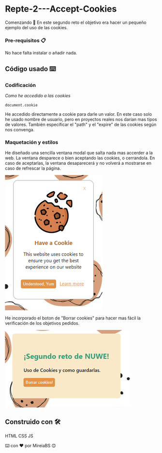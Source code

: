 # Repte-2---Accept-Cookies


Comenzando 🚀
En este segundo reto el objetivo era hacer un pequeño ejemplo del uso de las cookies.

### Pre-requisitos 📋

No hace falta instalar o añadir nada.


## Código usado ⌨️
### Codificación 

_Como he accedido a las cookies_

```
document.cookie
```
He accedido directamente a cookie para darle un valor. En este caso solo he usado nombre de usuario, pero en proyectos reales nos darían mas tipos de valores. También especificar el "path" y el "expire" de las cookies según nos convenga.

### Maquetación y estilos

He diseñado una sencilla ventana modal que salta nada mas accerder a la web. La ventana desparece o bien aceptando las cookies, o cerrandola. En caso de aceptarlas, la ventana desaparecerá y no volverá a mostrarse en caso de refrescar la página.

![Modal](./images/modal.png)

He incorporado el boton de "Borrar cookies" para hacer mas fácil la verificación de los objetivos pedidos.

![Button](./images/borrar.png)

## Construido con 🛠️
HTML 
CSS
JS


⌨️ con ❤️ por MireiaBS 😊
